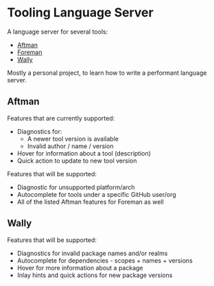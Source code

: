 # Tooling Language Server

A language server for several tools:

- [Aftman](https://github.com/LPGhatguy/aftman)
- [Foreman](https://github.com/roblox/foreman)
- [Wally](https://github.com/UpliftGames/wally)

Mostly a personal project, to learn how to write a performant language server.

## Aftman

Features that are currently supported:

- Diagnostics for:
  - A newer tool version is available
  - Invalid author / name / version
- Hover for information about a tool (description)
- Quick action to update to new tool version

Features that will be supported:

- Diagnostic for unsupported platform/arch
- Autocomplete for tools under a specific GitHub user/org
- All of the listed Aftman features for Foreman as well

## Wally

Features that will be supported:

- Diagnostics for invalid package names and/or realms
- Autocomplete for dependencies - scopes + names + versions
- Hover for more information about a package
- Inlay hints and quick actions for new package versions
